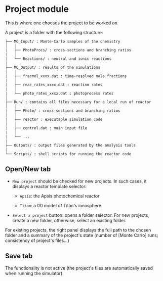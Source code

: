 # __Project__ module

This is where one chooses the project to be worked on. 

A project is a folder with the following structure:

```
├── MC_Input/ : Monte-Carlo samples of the chemistry 
│   │
|   ├── PhotoProcs/ : cross-sections and branching ratios
|   │
|   └── Reactions/ : neutral and ionic reactions
|
├── MC_Output/ : results of the simulations 
│   │
|   ├── fracmol_xxxx.dat : time-resolved mole fractions
|   │
|   ├── reac_rates_xxxx.dat : reaction rates
|   │
|   └── photo_rates_xxxx.dat : photoprocess rates
│
├── Run/ : contains all files necessary for a local run of reactor
│   │
|   ├── Photo/ : cross-sections and branching ratios
│   │
|   ├── reactor : executable simulation code
│   │
|   ├── control.dat : main input file
|   │
|   └── ...
|
├── Outputs/ : output files generated by the analysis tools
|
└── Scripts/ : shell scripts for running the reactor code

```


## __Open/New__ tab

* `New project` should be checked for new projects. 
In such cases, it displays a reactor template selector:

    + `Apsis`: the Apsis photochemical reactor
    
    + `Titan`: a 0D model of Titan's ionosphere

* `Select a project` button: opens a folder selector. 
For new projects, create a new folder, otherwise, 
select an existing folder.

For existing projects, the right panel displays the full path
to the chosen folder and a summary of the project's state
(number of [Monte Carlo] runs; consistency of project's files...)

## __Save__ tab

The functionality is not active (the project's files are 
automatically saved when running the simulator).

